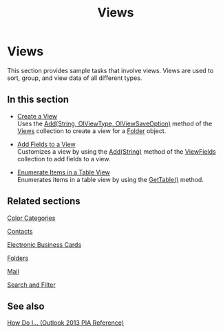﻿---
title: Views
TOCTitle: Views
ms:assetid: d419ed4f-8a38-4872-a008-fe2fa27bf4f9
ms:mtpsurl: https://msdn.microsoft.com/en-us/library/Ff424479(v=office.15)
ms:contentKeyID: 55119931
ms.date: 07/24/2014
mtps_version: v=office.15
---

# Views

This section provides sample tasks that involve views. Views are used to sort, group, and view data of all different types.

## In this section

  - [Create a View](how-to-create-a-view.md)  
    Uses the [Add(String, OlViewType, OlViewSaveOption)](https://msdn.microsoft.com/en-us/library/bb643986\(v=office.15\)) method of the [Views](https://msdn.microsoft.com/en-us/library/bb644226\(v=office.15\)) collection to create a view for a [Folder](https://msdn.microsoft.com/en-us/library/bb645774\(v=office.15\)) object.

  - [Add Fields to a View](how-to-add-fields-to-a-view.md)  
    Customizes a view by using the [Add(String)](https://msdn.microsoft.com/en-us/library/bb646040\(v=office.15\)) method of the [ViewFields](https://msdn.microsoft.com/en-us/library/bb645950\(v=office.15\)) collection to add fields to a view.

  - [Enumerate Items in a Table View](how-to-enumerate-items-in-a-table-view.md)  
    Enumerates items in a table view by using the [GetTable()](https://msdn.microsoft.com/en-us/library/ff184699\(v=office.15\)) method.

## Related sections

[Color Categories](color-categories.md)

[Contacts](contacts.md)

[Electronic Business Cards](electronic-business-cards.md)

[Folders](folders.md)

[Mail](mail.md)

[Search and Filter](search-and-filter.md)

## See also



[How Do I... (Outlook 2013 PIA Reference)](how-do-i-outlook-2013-pia-reference.md)

